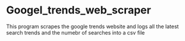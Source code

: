 # Googel_trends_web_scraper
This program scrapes the google trends website and logs all the latest search trends and the numebr of searches into a csv file
